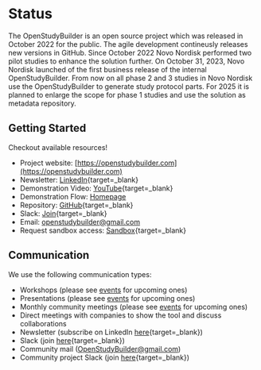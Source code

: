 # Status

The OpenStudyBuilder is an open source project which was released in October 2022 for the public. The agile development contineusly releases new versions in GitHub. Since October 2022 Novo Nordisk performed two pilot studies to enhance the solution further. On October 31, 2023, Novo Nordisk launched of the first business release of the internal OpenStudyBuilder. From now on all phase 2 and 3 studies in Novo Nordisk use the OpenStudyBuilder to generate study protocol parts. For 2025 it is planned to enlarge the scope for phase 1 studies and use the solution as metadata repository.

## Getting Started

Checkout available resources!

- Project website: [https://openstudybuilder.com](https://openstudybuilder.com)
- Newsletter: [LinkedIn](https://www.linkedin.com/newsletters/openstudybuilder-6990328054849916928/){target=_blank}
- Demonstration Video: [YouTube](https://youtu.be/dL5CY0BwfEs){target=_blank}
- Demonstration Flow: [Homepage](./info_demo.md)
- Repository: [GitHub](https://github.com/NovoNordisk-OpenSource/openstudybuilder-solution/){target=_blank}
- Slack: [Join](https://join.slack.com/t/openstudybuilder/shared_invite/zt-19mtauzic-Jvrhtmy7hGstgyiIvB1Wsw){target=_blank}
- Email: [openstudybuilder@gmail.com](mailto:openstudybuilder@gmail.com)
- Request sandbox access: [Sandbox](./guide_sandbox.md#getting-access){target=_blank}

## Communication

We use the following communication types:

- Workshops (please see [events](./info_events.md) for upcoming ones)
- Presentations (please see [events](./info_events.md) for upcoming ones)
- Monthly community meetings (please see [events](./info_events.md) for upcoming ones)
- Direct meetings with companies to show the tool and discuss collaborations
- Newsletter (subscribe on LinkedIn [here](https://www.linkedin.com/newsletters/openstudybuilder-6990328054849916928/){target=_blank})
- Slack (join [here](https://join.slack.com/t/openstudybuilder/shared_invite/zt-19mtauzic-Jvrhtmy7hGstgyiIvB1Wsw){target=_blank})
- Community mail (<a href="mailto:OpenStudyBuilder@gmail.com">OpenStudyBuilder@gmail.com</a>)
- Community project Slack (join [here](https://join.slack.com/t/osb-mdr/shared_invite/zt-2iwjqjg76-r0NW6pRH5GnGQQ~~izLc_A){target=_blank})

